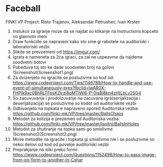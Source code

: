 # Faceball
FINKI VP Project: Risto Trajanov, Aleksandar Petrushev, Ivan Krstev

1. Instukcii za igranje moze da se najdat so klikanje na Instructions kopceto vo glavnoto meni
2. Draw funkciite se napraveni kako sto sme gi rabotele na auditoriski i laboratoriski vezbi
3. Slikite se prevzemeni od https://imgur.com/
4. Igrata e nameneta za 2ca igraci, za zal ne uspeavme da najdeme soodvetni botovi
5. Pobeduva toj sto ke dade soodveten broj na golovi
!Screenshot(Screenshot1.png)
6. Za dvizenjeto na igracite se posluzivme so kod od: https://www.codeproject.com/Tips/1146789/How-to-handle-and-use-event-of-simultaneously-pres?fbclid=IwAR0X-FHPIk9xc0BhRLTFpsKZtrzj8oMTlWi6-P-0isBl8kn4zHtLbLv2SG4
7. So zacuvuvanje i prodolzuvanje na zacuvana igra(serijalizacija i deserijalizacija) se posluzivme so kodot od auditoriskite vezbi
8. Odbivanjeto na topkata e napraveno spored Auditoriska vezba: https://github.com/finki-mk/VP/tree/master/BallsChaos
9. Metodot za kolizija e prezemen od Auditoriska vezba: https://github.com/finki-mk/VP/tree/master/Ispitni/BallsInHoles
10. Metodot za shutiranje na topka sami go smislivme
!Screenshot2(Screenshot2.png)
11. Move metodite na igracite i topkata gi smislivme nie i se posluzivme so nekoi delovi od kod od povekje auditoriski vezbi
12. Preprakjanje na sliki preku formi: https://www.codeproject.com/Questions/1152498/How-to-pass-image-from-on-form-to-another-in-Cshar
